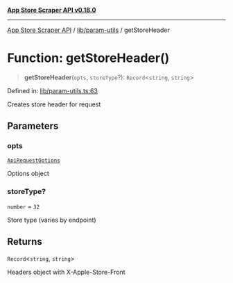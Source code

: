 [**App Store Scraper API v0.18.0**](../../../README.md)

***

[App Store Scraper API](../../../modules.md) / [lib/param-utils](../README.md) / getStoreHeader

# Function: getStoreHeader()

> **getStoreHeader**(`opts`, `storeType`?): `Record`\<`string`, `string`\>

Defined in: [lib/param-utils.ts:63](https://github.com/facundoolano/app-store-scraper/blob/7e1baf8350e9d5936df88e03bdbb2e2ecea26d48/lib/param-utils.ts#L63)

Creates store header for request

## Parameters

### opts

[`ApiRequestOptions`](../interfaces/ApiRequestOptions.md)

Options object

### storeType?

`number` = `32`

Store type (varies by endpoint)

## Returns

`Record`\<`string`, `string`\>

Headers object with X-Apple-Store-Front
